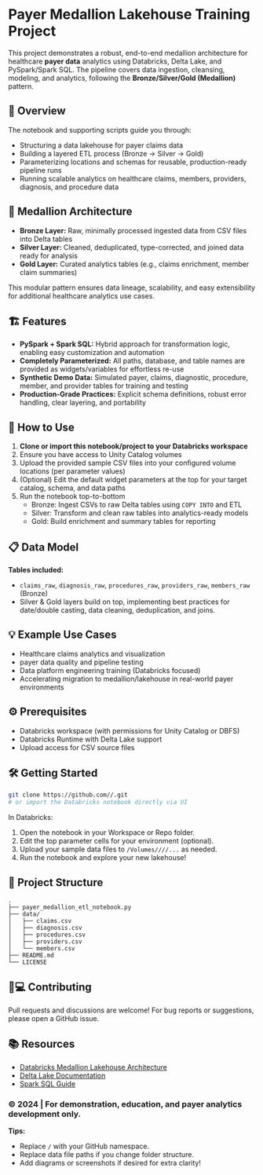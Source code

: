 # Payer Medallion Lakehouse Training Project

This project demonstrates a robust, end-to-end medallion architecture for healthcare **payer data** analytics using Databricks, Delta Lake, and PySpark/Spark SQL. The pipeline covers data ingestion, cleansing, modeling, and analytics, following the **Bronze/Silver/Gold (Medallion)** pattern.

## 🚀 Overview

The notebook and supporting scripts guide you through:
- Structuring a data lakehouse for payer claims data
- Building a layered ETL process (Bronze → Silver → Gold)
- Parameterizing locations and schemas for reusable, production-ready pipeline runs
- Running scalable analytics on healthcare claims, members, providers, diagnosis, and procedure data

## 📂 Medallion Architecture

- **Bronze Layer:** Raw, minimally processed ingested data from CSV files into Delta tables
- **Silver Layer:** Cleaned, deduplicated, type-corrected, and joined data ready for analysis
- **Gold Layer:** Curated analytics tables (e.g., claims enrichment, member claim summaries)

This modular pattern ensures data lineage, scalability, and easy extensibility for additional healthcare analytics use cases.

## 🏗️ Features

- **PySpark + Spark SQL:** Hybrid approach for transformation logic, enabling easy customization and automation
- **Completely Parameterized:** All paths, database, and table names are provided as widgets/variables for effortless re-use
- **Synthetic Demo Data:** Simulated payer, claims, diagnostic, procedure, member, and provider tables for training and testing
- **Production-Grade Practices:** Explicit schema definitions, robust error handling, clear layering, and portability

## 📝 How to Use

1. **Clone or import this notebook/project to your Databricks workspace**
2. Ensure you have access to Unity Catalog volumes
3. Upload the provided sample CSV files into your configured volume locations (per parameter values)
4. (Optional) Edit the default widget parameters at the top for your target catalog, schema, and data paths
5. Run the notebook top-to-bottom  
   - Bronze: Ingest CSVs to raw Delta tables using `COPY INTO` and ETL
   - Silver: Transform and clean raw tables into analytics-ready models
   - Gold: Build enrichment and summary tables for reporting

## 📋 Data Model

**Tables included:**
- `claims_raw`, `diagnosis_raw`, `procedures_raw`, `providers_raw`, `members_raw` (Bronze)
- Silver & Gold layers build on top, implementing best practices for date/double casting, data cleaning, deduplication, and joins.

## 💡 Example Use Cases

- Healthcare claims analytics and visualization
- payer data quality and pipeline testing
- Data platform engineering training (Databricks focused)
- Accelerating migration to medallion/lakehouse in real-world payer environments

## ⚙️ Prerequisites

- Databricks workspace (with permissions for Unity Catalog or DBFS)
- Databricks Runtime with Delta Lake support
- Upload access for CSV source files

## 🛠️ Getting Started

```bash
git clone https://github.com//.git
# or import the Databricks notebook directly via UI
```
In Databricks:

1. Open the notebook in your Workspace or Repo folder.
2. Edit the top parameter cells for your environment (optional).
3. Upload your sample data files to `/Volumes////...` as needed.
4. Run the notebook and explore your new lakehouse!

## 📑 Project Structure

```
.
├── payer_medallion_etl_notebook.py
├── data/
│   ├── claims.csv
│   ├── diagnosis.csv
│   ├── procedures.csv
│   ├── providers.csv
│   └── members.csv
├── README.md
└── LICENSE
```

## 🧑💻 Contributing

Pull requests and discussions are welcome! For bug reports or suggestions, please open a GitHub issue.

## 📚 Resources

- [Databricks Medallion Lakehouse Architecture](https://www.databricks.com/solutions/data-lakehouse)
- [Delta Lake Documentation](https://docs.delta.io/)
- [Spark SQL Guide](https://spark.apache.org/docs/latest/sql-getting-started.html)

### © 2024  | For demonstration, education, and payer analytics development only.

**Tips:**
- Replace `/` with your GitHub namespace.
- Replace data file paths if you change folder structure.
- Add diagrams or screenshots if desired for extra clarity!
